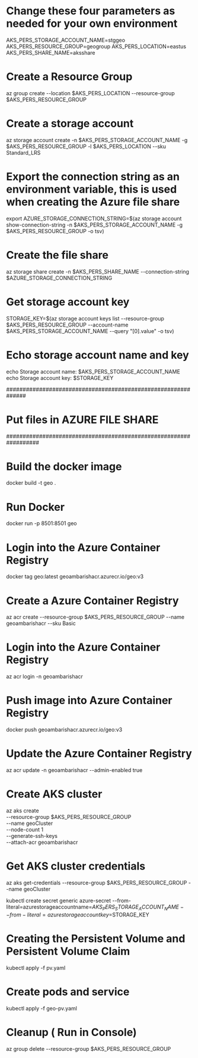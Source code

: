 # Change these four parameters as needed for your own environment
AKS_PERS_STORAGE_ACCOUNT_NAME=stggeo
AKS_PERS_RESOURCE_GROUP=geogroup
AKS_PERS_LOCATION=eastus
AKS_PERS_SHARE_NAME=aksshare

# Create a Resource Group          
az group create --location $AKS_PERS_LOCATION --resource-group $AKS_PERS_RESOURCE_GROUP 


# Create a storage account
az storage account create -n $AKS_PERS_STORAGE_ACCOUNT_NAME -g $AKS_PERS_RESOURCE_GROUP -l $AKS_PERS_LOCATION --sku Standard_LRS

# Export the connection string as an environment variable, this is used when creating the Azure file share
export AZURE_STORAGE_CONNECTION_STRING=$(az storage account show-connection-string -n $AKS_PERS_STORAGE_ACCOUNT_NAME -g $AKS_PERS_RESOURCE_GROUP -o tsv)

# Create the file share
az storage share create -n $AKS_PERS_SHARE_NAME --connection-string $AZURE_STORAGE_CONNECTION_STRING

# Get storage account key
STORAGE_KEY=$(az storage account keys list --resource-group $AKS_PERS_RESOURCE_GROUP --account-name $AKS_PERS_STORAGE_ACCOUNT_NAME --query "[0].value" -o tsv)

# Echo storage account name and key
echo Storage account name: $AKS_PERS_STORAGE_ACCOUNT_NAME
echo Storage account key: $STORAGE_KEY

##############################################################

# Put files in AZURE FILE SHARE 

##################################################################

# Build the docker image        
docker build -t geo .   

# Run Docker     
docker run -p 8501:8501 geo

# Login into the Azure Container Registry    
docker tag geo:latest geoambarishacr.azurecr.io/geo:v3 

# Create a Azure Container Registry    
az acr create --resource-group $AKS_PERS_RESOURCE_GROUP  --name geoambarishacr --sku Basic 

# Login into the Azure Container Registry     
az acr login -n geoambarishacr   


# Push image into Azure Container Registry  
docker push geoambarishacr.azurecr.io/geo:v3

# Update the  Azure Container Registry 
az acr update -n geoambarishacr --admin-enabled true       

# Create AKS cluster
az aks create \
    --resource-group $AKS_PERS_RESOURCE_GROUP \
    --name geoCluster \
    --node-count 1 \
    --generate-ssh-keys \
    --attach-acr geoambarishacr

# Get AKS cluster credentials
az aks get-credentials --resource-group $AKS_PERS_RESOURCE_GROUP --name geoCluster

kubectl create secret generic azure-secret --from-literal=azurestorageaccountname=$AKS_PERS_STORAGE_ACCOUNT_NAME  --from-literal=azurestorageaccountkey=$STORAGE_KEY

# Creating the Persistent Volume and Persistent Volume Claim   
kubectl apply -f pv.yaml

# Create pods and service 
kubectl apply -f geo-pv.yaml


# Cleanup ( Run in Console)   
az group delete --resource-group $AKS_PERS_RESOURCE_GROUP 



